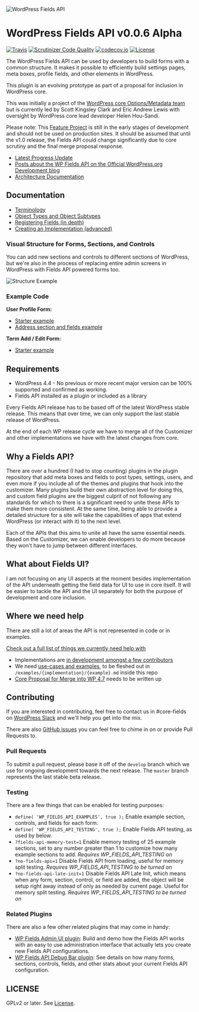 ![WordPress Fields API](https://raw.githubusercontent.com/sc0ttkclark/wordpress-fields-api/assets/banner-github.png)

# WordPress Fields API v0.0.6 Alpha

[![Travis](https://secure.travis-ci.org/sc0ttkclark/wordpress-fields-api.png?branch=develop)](http://travis-ci.org/sc0ttkclark/wordpress-fields-api)
[![Scrutinizer Code Quality](https://scrutinizer-ci.com/g/sc0ttkclark/wordpress-fields-api/badges/quality-score.png?b=master)](https://scrutinizer-ci.com/g/sc0ttkclark/wordpress-fields-api/?branch=develop)
[![codecov.io](http://codecov.io/github/sc0ttkclark/wordpress-fields-api/coverage.svg?branch=master)](http://codecov.io/github/sc0ttkclark/wordpress-fields-api?branch=develop)
[![License](https://img.shields.io/badge/license-GPL--2.0%2B-green.svg)](https://github.com/sc0ttkclark/wordpress-fields-api/blob/develop/LICENSE.txt)

The WordPress Fields API can be used by developers to build forms with a common structure. It makes it possible to efficiently build settings pages, meta boxes, profile fields, and other elements in WordPress.

This plugin is an evolving prototype as part of a proposal for inclusion in WordPress core.

This was initially a project of the [WordPress core Options/Metadata team](http://make.wordpress.org/core/components/options-meta/) but is currently led by Scott Kingsley Clark and Eric Andrew Lewis with oversight by WordPress core lead developer Helen Hou-Sandí.

Please note: This [Feature Project](https://make.wordpress.org/core/features/) is still in the early stages of development and should not be used on production sites. It should be assumed that until the v1.0 release, the Fields API could change significantly due to core scrutiny and the final merge proposal response.

* [Latest Progress Update](https://github.com/sc0ttkclark/wordpress-fields-api/blob/develop/docs/progress.md)
* [Posts about the WP Fields API on the Official WordPress.org Development blog](https://make.wordpress.org/core/tag/fields-api/)
* [Architecture Documentation](https://docs.google.com/document/d/17yUTO_vlkC7P4_2c6dIDxa5jQbXvfV9SofC7_GOwFME/edit)

## Documentation

* [Terminology](https://github.com/sc0ttkclark/wordpress-fields-api/blob/develop/docs/terminology.md)
* [Object Types and Object Subtypes](https://github.com/sc0ttkclark/wordpress-fields-api/blob/develop/docs/object-types-and-subtypes.md)
* [Registering Fields (in depth)](https://github.com/sc0ttkclark/wordpress-fields-api/blob/develop/docs/registering-fields.md)
* [Creating an Implementation (advanced)](https://github.com/sc0ttkclark/wordpress-fields-api/blob/develop/docs/creating-an-implementation.md)

### Visual Structure for Forms, Sections, and Controls

You can add new sections and controls to different sections of WordPress, but we're also in the process of replacing entire admin screens in WordPress with Fields API powered forms too.

![Structure Example](https://raw.githubusercontent.com/sc0ttkclark/wordpress-fields-api/develop/docs/terminology.png)

### Example Code

**User Profile Form:**

* [Starter example](https://github.com/sc0ttkclark/wordpress-fields-api/blob/develop/docs/examples/user/_starter.php)
* [Address section and fields example](https://github.com/sc0ttkclark/wordpress-fields-api/blob/develop/docs/examples/user/address.php)

**Term Add / Edit Form:**

* [Starter example](https://github.com/sc0ttkclark/wordpress-fields-api/blob/develop/docs/examples/term/_starter.php)

## Requirements

* WordPress 4.4 - No previous or more recent major version can be 100% supported and confirmed as working.
* Fields API installed as a plugin or included as a library

Every Fields API release has to be based off of the latest WordPress stable release. This means that over time, we can only support the last stable release of WordPress.

At the end of each WP release cycle we have to merge all of the Customizer and other implementations we have with the latest changes from core.

## Why a Fields API?

There are over a hundred (I had to stop counting) plugins in the plugin repository that add meta boxes and fields to post types, settings, users, and even more if you include all of the themes and plugins that hook into the customizer. Many plugins build their own abstraction level for doing this, and custom field plugins are the biggest culprit of not following any standards for which to there is a significant need to unite these APIs to make them more consistent. At the same time, being able to provide a detailed structure for a site will take the capabilities of apps that extend WordPress (or interact with it) to the next level.

Each of the APIs that this aims to unite all have the same essential needs. Based on the Customizer, we can enable developers to do more because they won't have to jump between different interfaces.

## What about Fields UI?

I am not focusing on any UI aspects at the moment besides implementation of the API underneath getting the field data for UI to use in core itself. It will be easier to tackle the API and the UI separately for both the purpose of development and core inclusion.

## Where we need help

There are still a lot of areas the API is not represented in code or in examples.

[Check out a full list of things we currently need help with](https://github.com/sc0ttkclark/wordpress-fields-api/labels/help%20wanted)

* Implementations are [in development amongst a few contributors](https://github.com/sc0ttkclark/wordpress-fields-api/labels/implementation)
* We need [use-cases and examples](https://github.com/sc0ttkclark/wordpress-fields-api/issues/22), to be fleshed out in `/examples/{implementation}/{example}.md` inside this repo
* [Core Proposal for Merge into WP 4.7](https://github.com/sc0ttkclark/wordpress-fields-api/issues/35) needs to be written up

## Contributing

If you are interested in contributing, feel free to contact us in #core-fields on [WordPress Slack](https://make.wordpress.org/chat/) and we'll help you get into the mix.

There are also [GitHub issues](https://github.com/sc0ttkclark/wordpress-fields-api/issues) you can feel free to chime in on or provide Pull Requests to.

### Pull Requests

To submit a pull request, please base it off of the `develop` branch which we use for ongoing development towards the next release. The `master` branch represents the last stable beta release.

### Testing

There are a few things that can be enabled for testing purposes:

* `define( 'WP_FIELDS_API_EXAMPLES', true );` Enable example section, controls, and fields for each form.
* `define( 'WP_FIELDS_API_TESTING', true );` Enable Fields API testing, as used by below.
* `?fields-api-memory-test=1` Enable memory testing of 25 example sections, set to any number greater than 1 to customize how many example sections to add. _Requires WP_FIELDS_API_TESTING on_
* `?no-fields-api=1` Disable Fields API from loading, useful for memory split testing. _Requires WP_FIELDS_API_TESTING to be turned on_
* `?no-fields-api-late-init=1` Disable Fields API Late Init, which means when any form, section, control, or field are added, the object will be setup right away instead of only as needed by current page. Useful for memory split testing. _Requires WP_FIELDS_API_TESTING to be turned on_

### Related Plugins

There are also a few other related plugins that may come in handy:

* [WP Fields Admin UI plugin](https://github.com/sc0ttkclark/wordpress-fields-admin-ui): Build and demo how the Fields API works with an easy to use administration interface that actually lets you create new Fields API configurations.
* [WP Fields API Debug Bar plugin](https://github.com/sc0ttkclark/wordpress-fields-api-debug-bar): See details on how many forms, sections, controls, fields, and other stats about your current Fields API configuration.

## LICENSE

GPLv2 or later. See [License](LICENSE.txt).
